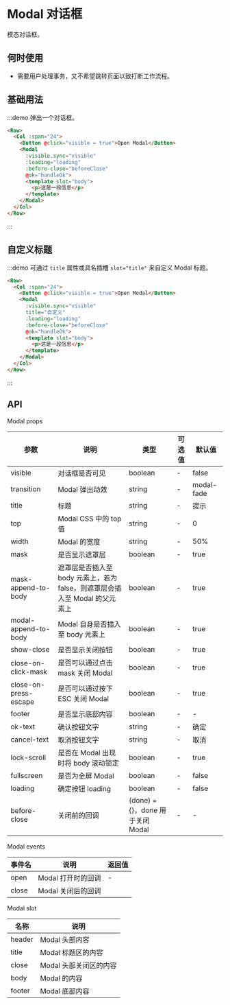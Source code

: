 # Modal 对话框

模态对话框。

## 何时使用

- 需要用户处理事务，又不希望跳转页面以致打断工作流程。

## 基础用法

:::demo 弹出一个对话框。

```html
<Row>
  <Col :span="24">
    <Button @click="visible = true">Open Modal</Button>
    <Modal
      :visible.sync="visible"
      :loading="loading"
      :before-close="beforeClose"
      @ok="handleOk">
      <template slot="body">
        <p>这是一段信息</p>
      </template>
    </Modal>
  </Col>
</Row>
```
:::

## 自定义标题

:::demo 可通过 `title` 属性或具名插槽 `slot="title"` 来自定义 Modal 标题。

```html
<Row>
  <Col :span="24">
    <Button @click="visible = true">Open Modal</Button>
    <Modal
      :visible.sync="visible"
      title="自定义"
      :loading="loading"
      :before-close="beforeClose"
      @ok="handleOk">
      <template slot="body">
        <p>这是一段信息</p>
      </template>
    </Modal>
  </Col>
</Row>
```
:::

## API

Modal props

| 参数 | 说明 | 类型 | 可选值 | 默认值 |
|---- |---- |---- |---- |---- |
| visible | 对话框是否可见 | boolean | - | false |
| transition | Modal 弹出动效 | string | - | modal-fade |
| title | 标题 | string | - | 提示 |
| top | Modal CSS 中的 top 值 | string | - | 0 |
| width | Modal 的宽度 | string | - | 50% | 
| mask | 是否显示遮罩层 | boolean | - | true |
| mask-append-to-body | 遮罩层是否插入至 body 元素上，若为 false，则遮罩层会插入至 Modal 的父元素上 | boolean | - | true |
| modal-append-to-body | Modal 自身是否插入至 body 元素上 | boolean | - | true |
| show-close | 是否显示关闭按钮 | boolean | - | true |
| close-on-click-mask | 是否可以通过点击 mask 关闭 Modal | boolean | - | true |
| close-on-press-escape | 是否可以通过按下 ESC 关闭 Modal | boolean | - | true |
| footer | 是否显示底部内容 | boolean | - | - |
| ok-text | 确认按钮文字 | string | - | 确定 |
| cancel-text | 取消按钮文字 | string | - | 取消 |
| lock-scroll | 是否在 Modal 出现时将 body 滚动锁定 | boolean | - | true |
| fullscreen | 是否为全屏 Modal | boolean | - | false |
| loading | 确定按钮 loading | boolean | - | false |
| before-close | 关闭前的回调 | (done) = {}，done 用于关闭 Modal | - | - |

Modal events

| 事件名 | 说明 | 返回值 |
|---- |---- |---- |
| open | Modal 打开时的回调 | - |
| close | Modal 关闭后的回调

Modal slot

| 名称 | 说明 |
|---- |---- |
| header | Modal 头部内容 |
| title | Modal 标题区的内容 |
| close | Modal 头部关闭区的内容 |
| body | Modal 的内容 |
| footer | Modal 底部内容 |

<script>
  import Row from '@/components/row';
  import Col from '@/components/col';
  import Button from '@/components/button';
  import Modal from '@/components/modal';

  export default {
    components: {
      Row,
      Col,
      Button,
      Modal,
    },
    data() {
      return {
        visible: false,
        loading: false,
        placement: '',
      };
    },
    methods: {
      beforeClose(done) {
        done();
      },
      handleOk() {
        this.loading = true;
        setTimeout(() => {
          this.loading = false;
          this.visible = false;
        }, 2000);
      },
    },
  };
</script>